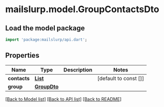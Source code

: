 # mailslurp.model.GroupContactsDto

## Load the model package
```dart
import 'package:mailslurp/api.dart';
```

## Properties
Name | Type | Description | Notes
------------ | ------------- | ------------- | -------------
**contacts** | [**List<ContactDto>**](ContactDto) |  | [default to const []]
**group** | [**GroupDto**](GroupDto) |  | 

[[Back to Model list]](../README#documentation-for-models) [[Back to API list]](../README#documentation-for-api-endpoints) [[Back to README]](../README)


